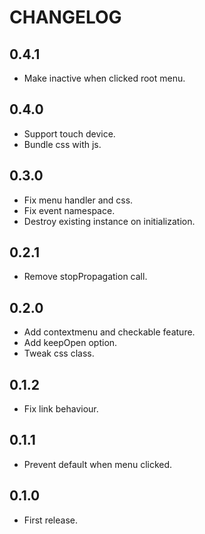 # CHANGELOG

## 0.4.1

* Make inactive when clicked root menu.

## 0.4.0

* Support touch device.
* Bundle css with js.

## 0.3.0

* Fix menu handler and css.
* Fix event namespace.
* Destroy existing instance on initialization.

## 0.2.1

* Remove stopPropagation call.

## 0.2.0

* Add contextmenu and checkable feature.
* Add keepOpen option.
* Tweak css class.

## 0.1.2

* Fix link behaviour.

## 0.1.1

* Prevent default when menu clicked.

## 0.1.0

* First release.
